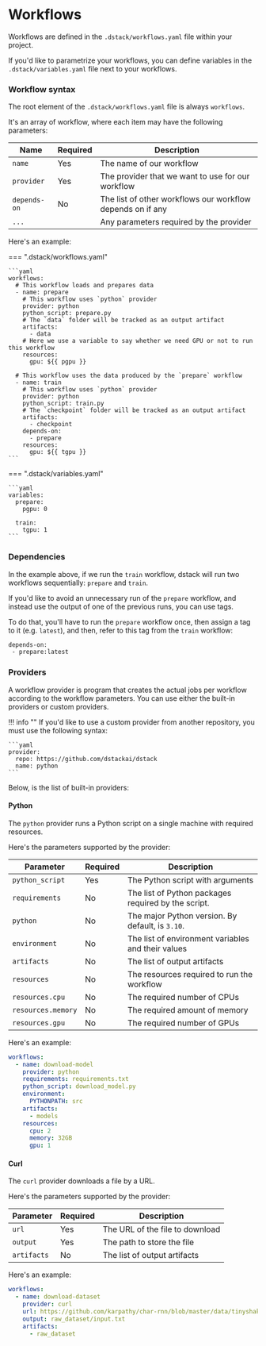 # Workflows

[//]: # (Data and training workflows often deal with processing huge amounts of data. These workflows)
[//]: # (may involve piping together numerous tasks that may have different hardware requirements. )
[//]: # ()
[//]: # (With dstack, you can automate these workflows easily using declarative config files. Once you've defined)
[//]: # (your workflows, you can run any of them either manually or via external triggers. As workflows are running,)
[//]: # (dstack provisions the required infrastructure on-demand and tears it down once the workflows are finished.)

[//]: # (## Define files)

Workflows are defined in the `.dstack/workflows.yaml` file within your project.

If you'd like to parametrize your workflows, you can define variables in the `.dstack/variables.yaml` file next to your
workflows.

### Workflow syntax

The root element of the `.dstack/workflows.yaml` file is always `workflows`. 

It's an array of workflow, where each item may have the following parameters:

| Name         | Required | Description                                                |
|--------------|----------|------------------------------------------------------------|
| `name`       | Yes      | The name of our workflow                                   |
| `provider`   | Yes      | The provider that we want to use for our workflow          |
| `depends-on` | No       | The list of other workflows our workflow depends on if any |
| `...`        |          | Any parameters required by the provider                    |

[//]: # (!!! warning "Running workflows")
[//]: # (    In order to run the workflows defined in a project, the project must be under Git. At the same time, you don't need to)
[//]: # (    commit and push your local changes before running workflows. dstack tracks the local changes within the repository)
[//]: # (    when running a workflow.)

Here's an example:

=== ".dstack/workflows.yaml"

    ```yaml
    workflows:
      # This workflow loads and prepares data 
      - name: prepare
        # This workflow uses `python` provider
        provider: python
        python_script: prepare.py
        # The `data` folder will be tracked as an output artifact
        artifacts:
          - data
        # Here we use a variable to say whether we need GPU or not to run this workflow
        resources:
          gpu: ${{ pgpu }}

      # This workflow uses the data produced by the `prepare` workflow
      - name: train
        # This workflow uses `python` provider
        provider: python
        python_script: train.py
        # The `checkpoint` folder will be tracked as an output artifact
        artifacts:
          - checkpoint
        depends-on:
          - prepare
        resources:
          gpu: ${{ tgpu }}     
    ```

=== ".dstack/variables.yaml"

    ```yaml
    variables:
      prepare:
        pgpu: 0

      train:
        tgpu: 1
    ```

### Dependencies

In the example above, if we run the `train` workflow, dstack will run two workflows sequentially: `prepare` and `train`.

If you'd like to avoid an unnecessary run of the `prepare` workflow, and instead use the output of one of the previous
runs, you can use tags.

To do that, you'll have to run the `prepare` workflow once, then assign a tag to it (e.g. `latest`), and then, refer to
this tag from the `train` workflow:

```bash
depends-on:
 - prepare:latest
```

### Providers

A workflow provider is program that creates the actual jobs per workflow according to the 
workflow parameters. You can use either the built-in providers or custom providers.

!!! info ""
    If you'd like to use a custom provider from another repository, you must use the following syntax:
    
    ```yaml
    provider:
      repo: https://github.com/dstackai/dstack
      name: python
    ```

Below, is the list of built-in providers:

[//]: # (TODO: Move built-in providers into a separate guide)

#### Python

The `python` provider runs a Python script on a single machine with required resources.

Here's the parameters supported by the provider:

| Parameter             | Required | Description                                         |
|-----------------------|----------|-----------------------------------------------------|
| `python_script`       | Yes      | The Python script with arguments                    |
| `requirements`        | No       | The list of Python packages required by the script. |
| `python`              | No       | The major Python version. By default, is `3.10`.    |
| `environment`         | No       | The list of environment variables and their values  |
| `artifacts`           | No       | The list of output artifacts                        |
| `resources`           | No       | The resources required to run the workflow          |
| `resources.cpu`       | No       | The required number of CPUs                         |
| `resources.memory`    | No       | The required amount of memory                       |
| `resources.gpu`       | No       | The required number of GPUs                         |

Here's an example:

```yaml
workflows:
  - name: download-model  
    provider: python
    requirements: requirements.txt
    python_script: download_model.py
    environment:
      PYTHONPATH: src
    artifacts:
      - models
    resources:
      cpu: 2
      memory: 32GB
      gpu: 1
```

#### Curl

The `curl` provider downloads a file by a URL.

Here's the parameters supported by the provider:

| Parameter     | Required | Description                     |
|---------------|----------|---------------------------------|
| `url`         | Yes      | The URL of the file to download |
| `output`      | Yes      | The path to store the file      |
| `artifacts`   | No       | The list of output artifacts    |

Here's an example:

```yaml
workflows:
  - name: download-dataset
    provider: curl
    url: https://github.com/karpathy/char-rnn/blob/master/data/tinyshakespeare/input.txt
    output: raw_dataset/input.txt
    artifacts:
      - raw_dataset
```

[//]: # (#### Custom providers)

[//]: # (If you'd like to implement your custom logic of creating jobs per workflow, you can build your own custom provider. )
[//]: # (Learn more on how this can be done by reading the [corresponding guide]&#40;custom-providers.md&#41;.)

[//]: # (TODO: Running workflows)